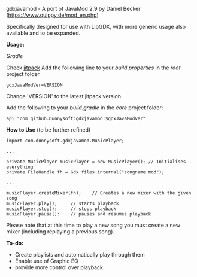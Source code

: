 gdxjavamod - A port of JavaMod 2.9 by Daniel Becker (https://www.quippy.de/mod_en.php)

Specifically designed for use with LibGDX, with more generic usage also available and to be expanded.

**Usage:**

*Gradle*

Check [jitpack](https://jitpack.io/#Dunnysoft/gdxjavamod)
Add the following line to your *build.properties* in the *root* project folder

```
gdxJavaModVer=VERSION
```
Change 'VERSION' to the latest jitpack version

Add the following to your *build.gradle* in the *core* project folder:


```
api "com.github.Dunnysoft:gdxjavamod:$gdxJavaModVer"
```

**How to Use** (to be further refined)

```
import com.dunnysoft.gdxjavamod.MusicPlayer;

...

private MusicPlayer musicPlayer = new MusicPlayer(); // Initialises everything
private FileHandle fh = Gdx.files.internal("songname.mod");

...

musicPlayer.createMixer(fh);    // Creates a new mixer with the given song
musicPlayer.play();     // starts playback
musicPlayer.stop();     // stops playback
musicPlayer.pause():    // pauses and resumes playback
```

Please note that at this time to play a new song you must create a new mixer (including replaying a previous song).

**To-do:**
* Create playlists and automatically play through them
* Enable use of Graphic EQ
* provide more control over playback.
